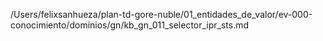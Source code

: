 /Users/felixsanhueza/plan-td-gore-nuble/01_entidades_de_valor/ev-000-conocimiento/dominios/gn/kb_gn_011_selector_ipr_sts.md